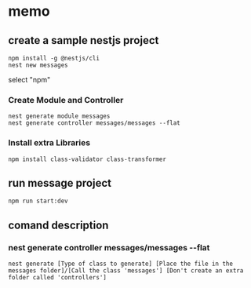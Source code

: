 # memo
## create a sample nestjs project
```
npm install -g @nestjs/cli
nest new messages
```
select "npm"

### Create Module and Controller
```
nest generate module messages
nest generate controller messages/messages --flat
```

### Install extra Libraries
```
npm install class-validator class-transformer
```
## run message project
```
npm run start:dev
```
## comand description
### nest generate controller messages/messages --flat
```
nest generate [Type of class to generate] [Place the file in the messages folder]/[Call the class 'messages'] [Don't create an extra folder called 'controllers']
```
